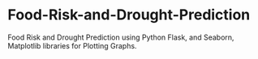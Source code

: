 # Food-Risk-and-Drought-Prediction
Food Risk and Drought Prediction using Python Flask, and Seaborn, Matplotlib libraries for Plotting Graphs.
